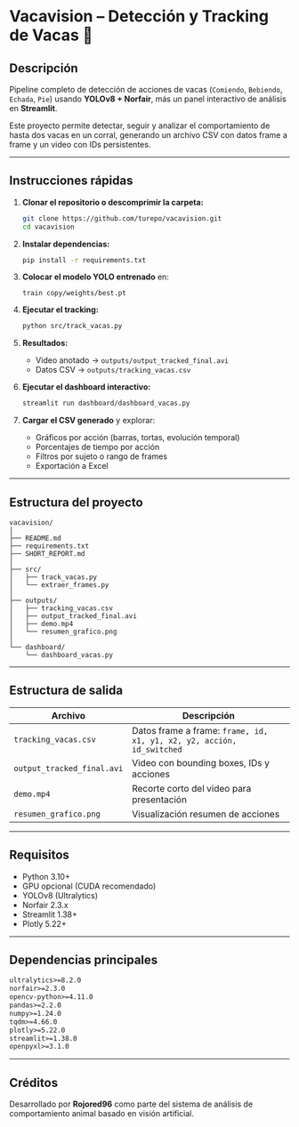 # Vacavision – Detección y Tracking de Vacas 🐄

## Descripción
Pipeline completo de detección de acciones de vacas (`Comiendo`, `Bebiendo`, `Echada`, `Pie`) usando **YOLOv8 + Norfair**, más un panel interactivo de análisis en **Streamlit**.

Este proyecto permite detectar, seguir y analizar el comportamiento de hasta dos vacas en un corral, generando un archivo CSV con datos frame a frame y un video con IDs persistentes.

---

## Instrucciones rápidas

1. **Clonar el repositorio o descomprimir la carpeta:**
   ```bash
   git clone https://github.com/turepo/vacavision.git
   cd vacavision
   ```

2. **Instalar dependencias:**
   ```bash
   pip install -r requirements.txt
   ```

3. **Colocar el modelo YOLO entrenado** en:
   ```
   train copy/weights/best.pt
   ```

4. **Ejecutar el tracking:**
   ```bash
   python src/track_vacas.py
   ```

5. **Resultados:**
   - Video anotado → `outputs/output_tracked_final.avi`
   - Datos CSV → `outputs/tracking_vacas.csv`

6. **Ejecutar el dashboard interactivo:**
   ```bash
   streamlit run dashboard/dashboard_vacas.py
   ```

7. **Cargar el CSV generado** y explorar:
   - Gráficos por acción (barras, tortas, evolución temporal)
   - Porcentajes de tiempo por acción
   - Filtros por sujeto o rango de frames
   - Exportación a Excel

---

## Estructura del proyecto

```
vacavision/
│
├── README.md
├── requirements.txt
├── SHORT_REPORT.md
│
├── src/
│   ├── track_vacas.py
│   └── extraer_frames.py
│
├── outputs/
│   ├── tracking_vacas.csv
│   ├── output_tracked_final.avi
│   ├── demo.mp4
│   └── resumen_grafico.png
│
└── dashboard/
    └── dashboard_vacas.py
```

---

## Estructura de salida
| Archivo | Descripción |
|----------|--------------|
| `tracking_vacas.csv` | Datos frame a frame: `frame, id, x1, y1, x2, y2, acción, id_switched` |
| `output_tracked_final.avi` | Video con bounding boxes, IDs y acciones |
| `demo.mp4` | Recorte corto del video para presentación |
| `resumen_grafico.png` | Visualización resumen de acciones |

---

## Requisitos
- Python 3.10+
- GPU opcional (CUDA recomendado)
- YOLOv8 (Ultralytics)
- Norfair 2.3.x
- Streamlit 1.38+
- Plotly 5.22+

---

## Dependencias principales
```txt
ultralytics>=8.2.0
norfair>=2.3.0
opencv-python>=4.11.0
pandas>=2.2.0
numpy>=1.24.0
tqdm>=4.66.0
plotly>=5.22.0
streamlit>=1.38.0
openpyxl>=3.1.0
```

---

## Créditos
Desarrollado por **Rojored96** como parte del sistema de análisis de comportamiento animal basado en visión artificial.
